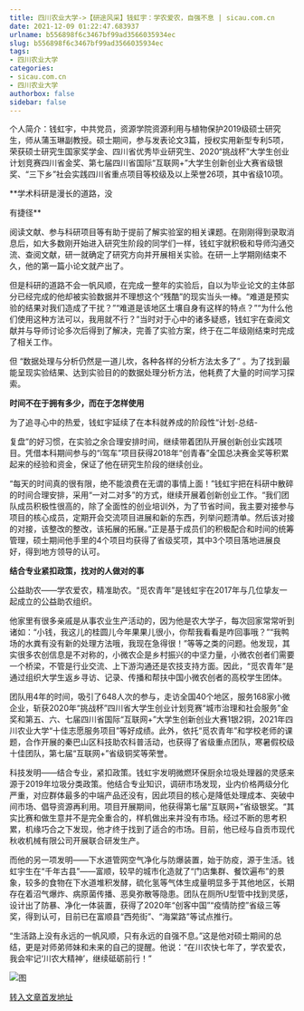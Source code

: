 ```yaml
---
title: 四川农业大学->【研途风采】钱虹宇：学农爱农，自强不息 | sicau.com.cn
date: 2021-12-09 01:22:47.683937
urlname: b556898f6c3467bf99ad3566035934ec
slug: b556898f6c3467bf99ad3566035934ec
tags: 
- 四川农业大学
categories:
- sicau.com.cn
- 四川农业大学
authorbox: false
sidebar: false
---
```

个人简介：钱虹宇，中共党员，资源学院资源利用与植物保护2019级硕士研究生，师从蒲玉琳副教授。硕士期间，参与发表论文3篇，授权实用新型专利5项，荣获硕士研究生国家奖学金、四川省优秀毕业研究生、2020“挑战杯”大学生创业计划竞赛四川省金奖、第七届四川省国际“互联网+”大学生创新创业大赛省级银奖、“三下乡”社会实践四川省重点项目等校级及以上荣誉26项，其中省级10项。

**学术科研是漫长的道路，没
<!--more-->
有捷径**

阅读文献、参与科研项目等有助于提前了解实验室的相关课题。在刚刚得到录取消息后，如大多数刚开始进入研究生阶段的同学们一样，钱虹宇就积极和导师沟通交流、查阅文献，研一就确定了研究方向并开展相关实验。在研一上学期刚结束不久，他的第一篇小论文就产出了。

但是科研的道路不会一帆风顺，在完成一整年的实验后，自以为毕业论文的主体部分已经完成的他却被实验数据并不理想这个“残酷”的现实当头一棒。“难道是预实验的结果对我们造成了干扰？”“难道是该地区土壤自身有这样的特点？”“为什么他们使用这种方法可以，我用就不行？”当时对于心中的诸多疑惑，钱虹宇在查阅文献并与导师讨论多次后得到了解决，完善了实验方案，终于在二年级刚结束时完成了相关工作。

但 “数据处理与分析仍然是一道儿坎，各种各样的分析方法太多了” 。为了找到最能呈现实验结果、达到实验目的的数据处理分析方法，他耗费了大量的时间学习探索。

**时间不在于拥有多少，而在于怎样使用**

为了追寻心中的热爱，钱虹宇延续了在本科就养成的阶段性“计划-总结-

复盘”的好习惯，在实验之余合理安排时间，继续带着团队开展创新创业实践项目。凭借本科期间参与的“i驾车”项目获得2018年“创青春”全国总决赛金奖等积累起来的经验和资金，保证了他在研究生阶段的继续创业。

“每天的时间真的很有限，绝不能浪费在无谓的事情上面！”钱虹宇把在科研中散碎的时间合理安排，采用“一对二对多”的方式，继续开展着创新创业工作。“我们团队成员积极性很高的，除了全面性的创业培训外，为了节省时间，我主要对接参与项目的核心成员，定期开会交流项目进展和新的东西，列举问题清单。然后该对接的对接，该整改的整改，该拓展的拓展。”正是基于成员们的积极配合和时间的统筹管理，硕士期间他手里的4个项目均获得了省级奖项，其中3个项目落地进展良好，得到地方领导的认可。

**结合专业紧扣政策，找对的人做对的事**

公益助农——学农爱农，精准助农。“觅农青年”是钱虹宇在2017年与几位挚友一起成立的公益助农组织。

他家里有很多亲戚是从事农业生产活动的，因为他是农大学子，每次回家常常听到诸如：“小钱，我这儿的桂圆儿今年果果儿很小，你帮我看看是咋回事哦？”“我鸭场的水粪有没有新的处理方法哦，我现在急得很！”等等之类的问题。他发现，其实很多农创信息是不对称的，小微农企是乡村振兴的中坚力量，小微农创者们需要一个桥梁，不管是行业交流、上下游沟通还是农技支持方面。因此，“觅农青年”是通过组织大学生返乡寻访、记录、传播和帮扶中国小微农创者的高校学生团体。

团队用4年的时间，吸引了648人次的参与，走访全国40个地区，服务168家小微企业，斩获2020年“挑战杯”四川省大学生创业计划竞赛“城市治理和社会服务”金奖和第五、六、七届四川省国际“互联网+”大学生创新创业大赛1银2铜，2021年四川农业大学“十佳志愿服务项目”等好成绩。此外，依托“觅农青年”和学校老师的课题，合作开展的秦巴山区科技助农科普活动，也获得了省级重点团队，寒暑假校级十佳团队，第七届“互联网+”省级铜奖等荣誉。

科技发明——结合专业，紧扣政策。钱虹宇发明微燃环保厨余垃圾处理器的灵感来源于2019年垃圾分类政策。他结合专业知识，调研市场发现，业内价格两级分化严重，对应群体最多的中端产品还没有，因此项目的核心是降低处理成本、突破中间市场、倡导资源再利用。项目开展期间，他获得第七届“互联网+”省级银奖。“其实比赛和做生意并不是完全重合的，样机做出来并没有市场。经过不断的思考积累，机缘巧合之下发现，他才终于找到了适合的市场。目前，他已经与自贡市现代秋收机械有限公司开展联合研发生产。

而他的另一项发明——下水道管网空气净化与防爆装置，始于防疫，源于生活。钱虹宇生在“千年古县”——富顺，较早的城市化造就了“门店集群、餐饮遍布”的景象，较多的食物在下水道堆积发酵，硫化氢等气体生成量明显多于其他地区，长期存在着沼气爆炸、病原菌传播、恶臭弥散等隐患。团队在厕所U型管中找到灵感，设计出了防暴、净化一体装置，获得了2020年“创客中国”“疫情防控”省级三等奖，得到认可，目前已在富顺县“西苑街”、“海棠路”等试点推行。

“生活路上没有永远的一帆风顺，只有永远的自强不息。”这是他对硕士期间的总结，更是对师弟师妹和未来的自己的提醒。他说：“在川农快七年了，学农爱农，我会牢记‘川农大精神’，继续砥砺前行！”

![图](https://news.sicau.edu.cn/__local/3/A5/23/BD3E5B400FC08949F15A7EE6E5E_E043B9CF_2E795.jpg)

[转入文章首发地址](https://news.sicau.edu.cn/info/1078/65930.htm)